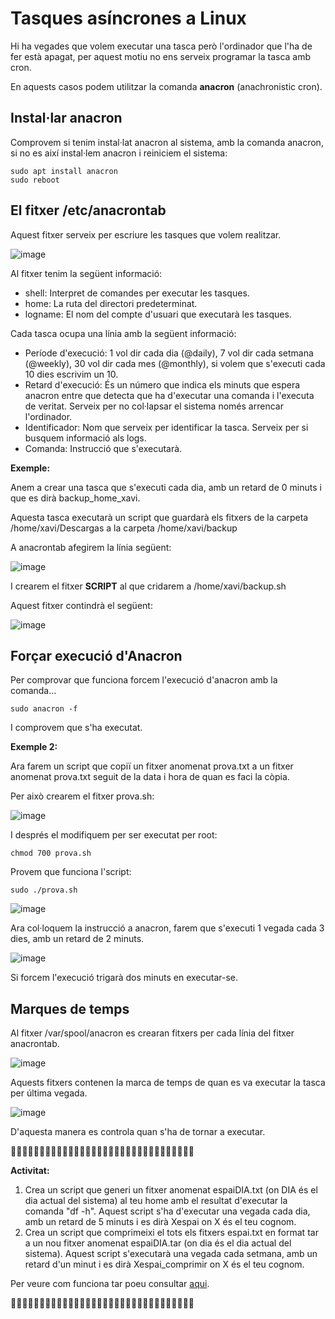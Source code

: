 # Tasques asíncrones a Linux

Hi ha vegades que volem executar una tasca però l'ordinador que l'ha de fer està apagat, per aquest motiu no ens serveix programar la tasca amb cron.

En aquests casos podem utilitzar la comanda **anacron** (anachronistic cron).

## Instal·lar anacron

Comprovem si tenim instal·lat anacron al sistema, amb la comanda anacron, si no es així instal·lem anacron i reiniciem el sistema:

```
sudo apt install anacron
sudo reboot
```

## El fitxer /etc/anacrontab

Aquest fitxer serveix per escriure les tasques que volem realitzar.

![image](https://github.com/XaSaFa/MP04/assets/110727546/99cd516a-a592-4114-bf8f-d6d3fb5d2646)

Al fitxer tenim la següent informació:

- shell: Interpret de comandes per executar les tasques.
- home: La ruta del directori predeterminat.
- logname: El nom del compte d'usuari que executarà les tasques.

Cada tasca ocupa una línia amb la següent informació:

- Període d'execució: 1 vol dir cada dia (@daily), 7 vol dir cada setmana (@weekly), 30 vol dir cada mes (@monthly), si volem que s'executi cada 10 dies escrivim un 10.
- Retard d'execució: És un número que indica els minuts que espera anacron entre que detecta que ha d'executar una comanda i l'executa de veritat. Serveix per no col·lapsar el sistema només arrencar l'ordinador.
- Identificador: Nom que serveix per identificar la tasca. Serveix per si busquem informació als logs.
- Comanda: Instrucció que s'executarà.

**Exemple:**

Anem a crear una tasca que s'executi cada dia, amb un retard de 0 minuts i que es dirà backup_home_xavi.

Aquesta tasca executarà un script que guardarà els fitxers de la carpeta /home/xavi/Descargas a la carpeta /home/xavi/backup

A anacrontab afegirem la línia següent:

![image](https://github.com/XaSaFa/MP04/assets/110727546/48eb592a-5db7-459b-a61c-4baaf5026599)

I crearem el fitxer **SCRIPT** al que cridarem a /home/xavi/backup.sh

Aquest fitxer contindrà el següent:

![image](https://github.com/XaSaFa/MP04/assets/110727546/d093d860-8b74-425f-ad13-66259e59a429)

## Forçar execució d'Anacron

Per comprovar que funciona forcem l'execució d'anacron amb la comanda...

```
sudo anacron -f
```

I comprovem que s'ha executat.

**Exemple 2:**

Ara farem un script que copiï un fitxer anomenat prova.txt a un fitxer anomenat prova.txt seguit de la data i hora de quan es faci la còpia.

Per això crearem el fitxer prova.sh:

![image](https://github.com/XaSaFa/MP04/assets/110727546/6b0afd73-5520-45d1-a801-b7409f1451cb)

I després el modifiquem per ser executat per root:

```
chmod 700 prova.sh
```

Provem que funciona l'script:

```
sudo ./prova.sh
```

![image](https://github.com/XaSaFa/MP04/assets/110727546/d6fb0bfe-8868-4ec0-bd1e-62afc7069039)

Ara col·loquem la instrucció a anacron, farem que s'executi 1 vegada cada 3 dies, amb un retard de 2 minuts.

![image](https://github.com/XaSaFa/MP04/assets/110727546/84597a02-6fb5-4698-90cc-36430dd36d14)

Si forcem l'execució trigarà dos minuts en executar-se.

## Marques de temps

Al fitxer /var/spool/anacron es crearan fitxers per cada línia del fitxer anacrontab. 

![image](https://github.com/XaSaFa/MP04/assets/110727546/f668a048-a881-4f90-a73b-c14c5d64f6ac)

Aquests fitxers contenen la marca de temps de quan es va executar la tasca per última vegada.

![image](https://github.com/XaSaFa/MP04/assets/110727546/295b789e-8d68-4b9a-855d-d54fd4c51a49)

D'aquesta manera es controla quan s'ha de tornar a executar.

🔎🔎🔎🔎🔎🔎🔎🔎🔎🔎🔎🔎🔎🔎🔎🔎🔎🔎🔎🔎🔎🔎🔎🔎🔎🔎🔎🔎🔎🔎🔎🔎

**Activitat:**

1. Crea un script que generi un fitxer anomenat espaiDIA.txt (on DIA és el dia actual del sistema) al teu home amb el resultat d'executar la comanda "df -h". Aquest script s'ha d'executar una vegada cada dia, amb un retard de 5 minuts i es dirà Xespai on X és el teu cognom.
2. Crea un script que comprimeixi el tots els fitxers espai.txt en format tar a un nou fitxer anomenat espaiDIA.tar (on dia és el dia actual del sistema). Aquest script s'executarà una vegada cada setmana, amb un retard d'un minut i es dirà Xespai_comprimir on X és el teu cognom. 

Per veure com funciona tar poeu consultar [aqui](https://www.mundiserver.com/documentacion/descomprimir-tar-tar-gz-tgz-gz-zip-otras-linux/).

🔎🔎🔎🔎🔎🔎🔎🔎🔎🔎🔎🔎🔎🔎🔎🔎🔎🔎🔎🔎🔎🔎🔎🔎🔎🔎🔎🔎🔎🔎🔎🔎

